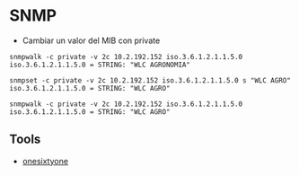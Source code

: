 # SNMP



- Cambiar un valor del MIB con private

```
snmpwalk -c private -v 2c 10.2.192.152 iso.3.6.1.2.1.1.5.0            
iso.3.6.1.2.1.1.5.0 = STRING: "WLC AGRONOMIA"

snmpset -c private -v 2c 10.2.192.152 iso.3.6.1.2.1.1.5.0 s "WLC AGRO"
iso.3.6.1.2.1.1.5.0 = STRING: "WLC AGRO"
 
snmpwalk -c private -v 2c 10.2.192.152 iso.3.6.1.2.1.1.5.0            
iso.3.6.1.2.1.1.5.0 = STRING: "WLC AGRO"
```

## Tools
- [onesixtyone](https://github.com/trailofbits/onesixtyone)